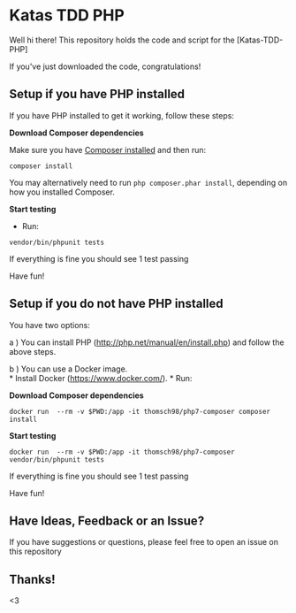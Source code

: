 # Katas TDD PHP

Well hi there! This repository holds the code and script
for the [Katas-TDD-PHP]

If you've just downloaded the code, congratulations!

## Setup if you have PHP installed 

If you have PHP installed to get it working, follow these steps:

**Download Composer dependencies**

Make sure you have [Composer installed](https://getcomposer.org/download/)
and then run:

```
composer install
```

You may alternatively need to run `php composer.phar install`, depending
on how you installed Composer.

**Start testing**

  * Run:
```
vendor/bin/phpunit tests
```
If everything is fine you should see 1 test passing

Have fun!

## Setup if you do not have PHP installed 

You have two options:

a ) You can install PHP (http://php.net/manual/en/install.php) and follow the above steps.

b ) You can use a Docker image.  
        * Install Docker (https://www.docker.com/).
        * Run:
        
**Download Composer dependencies**

```
docker run  --rm -v $PWD:/app -it thomsch98/php7-composer composer install
```

**Start testing**
 
```
docker run  --rm -v $PWD:/app -it thomsch98/php7-composer vendor/bin/phpunit tests
```

If everything is fine you should see 1 test passing

Have fun!

## Have Ideas, Feedback or an Issue?

If you have suggestions or questions, please feel free to
open an issue on this repository 

## Thanks!

<3
